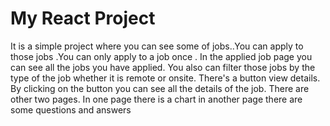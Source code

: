 # My React Project

It is a simple project where you can see some of jobs..You can apply to those jobs .You can only apply to a job once . In the applied job page you can see all the jobs you have applied. You also can filter those jobs by the type of the job whether it is remote or onsite. There's a button view details. By clicking on the button you can see all the details of the job. There are other two pages. In one page there is a chart in another page there are some questions and answers
